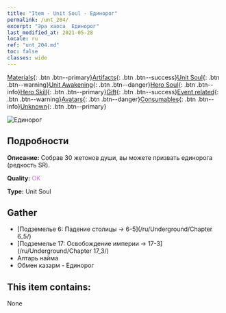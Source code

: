 ```yaml
---
title: "Item - Unit Soul - Единорог"
permalink: /unt_204/
excerpt: "Эра хаоса  Единорог"
last_modified_at: 2021-05-28
locale: ru
ref: "unt_204.md"
toc: false
classes: wide
---
```

 [Materials](/ItemsRU/){: .btn .btn--primary}[Artifacts](/ItemsRU/Artifacts/){: .btn .btn--success}[Unit Soul](/ItemsRU/UnitSoul/){: .btn .btn--warning}[Unit Awakening](/ItemsRU/UnitAwakening/){: .btn .btn--danger}[Hero Soul](/ItemsRU/HeroSoul/){: .btn .btn--info}[Hero Skill](/ItemsRU/HeroSkill/){: .btn .btn--primary}[Gift](/ItemsRU/Gift/){: .btn .btn--success}[Event related](/ItemsRU/Events/){: .btn .btn--warning}[Avatars](/ItemsRU/Avatars/){: .btn .btn--danger}[Consumables](/ItemsRU/Consumables/){: .btn .btn--info}[Unknown](/ItemsRU/Unknown/){: .btn .btn--primary}

 ![Единорог](/images/u/ti_dujiaoshou.jpg)

## Подробности
 **Описание:** Собрав 30 жетонов души, вы можете призвать единорога (редкость SR).

 **Quality:** <span style="color: #DA70D6">OK</span>

 **Type:** Unit Soul

## Gather

*    [Подземелье 6: Падение столицы -> 6-5](/ru/Underground/Chapter 6_5/) 
*    [Подземелье 17: Освобождение империи -> 17-3](/ru/Underground/Chapter 17_3/) 
*    Алтарь найма 
*    Обмен казарм - Единорог 

## This item contains:

  None

